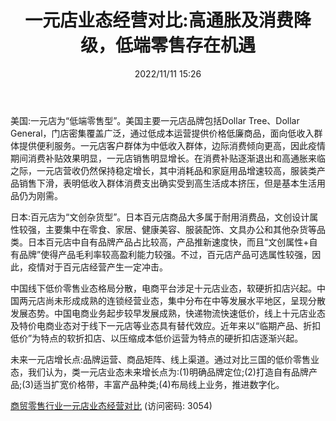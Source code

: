 ﻿---
title: 一元店业态经营对比:高通胀及消费降级，低端零售存在机遇
date: 2022/11/11 15:26
tags:
- 商业贸易
updated: 
---

美国:一元店为“低端零售型”。美国主要一元店品牌包括Dollar Tree、Dollar General，门店密集覆盖广泛，通过低成本运营提供价格低廉商品，面向低收入群体提供便利服务。一元店客户群体为中低收入群体，边际消费倾向更高，因此疫情期间消费补贴效果明显，一元店销售明显增长。在消费补贴逐渐退出和高通胀来临之际，一元店营收仍然保持稳定增长，其中消耗品和家庭用品增速较高，服装类产品销售下滑，表明低收入群体消费支出确实受到高生活成本挤压，但是基本生活用品仍为刚需。

日本:百元店为“文创杂货型”。日本百元店商品大多属于耐用消费品，文创设计属性较强，主要集中在零食、家居、健康美容、服装配饰、文具办公和其他杂货等品类。日本百元店中自有品牌产品占比较高，产品推新速度快，而且“文创属性+自有品牌”使得产品毛利率较高盈利能力较强。不过，百元店产品可选属性较强，因此，疫情对于百元店经营产生一定冲击。
<!--more-->
中国线下低价零售业态格局分散，电商平台涉足十元店业态，软硬折扣店兴起。中国两元店尚未形成成熟的连锁经营业态，集中分布在中等发展水平地区，呈现分散发展态势。中国电商业务起步较早发展成熟，快递物流快速低价，线上十元店业态及特价电商业态对于线下一元店等业态具有替代效应。近年来以“临期产品、折扣低价”为特点的软折扣店、以压缩成本低价运营为特点的硬折扣店逐渐兴起。

未来一元店增长点:品牌运营、商品矩阵、线上渠道。通过对比三国的低价零售业态，我们认为，类一元店业态未来增长点为:(1)明确品牌定位;(2)打造自有品牌产品;(3)适当扩宽价格带，丰富产品种类;(4)布局线上业务，推进数字化。

[商贸零售行业一元店业态经营对比](https://url12.ctfile.com/f/3948612-722537545-08c543?p=3054)
(访问密码: 3054)
